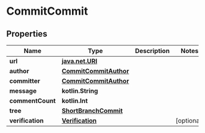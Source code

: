 
# CommitCommit

## Properties
Name | Type | Description | Notes
------------ | ------------- | ------------- | -------------
**url** | [**java.net.URI**](java.net.URI.md) |  | 
**author** | [**CommitCommitAuthor**](CommitCommitAuthor.md) |  | 
**committer** | [**CommitCommitAuthor**](CommitCommitAuthor.md) |  | 
**message** | **kotlin.String** |  | 
**commentCount** | **kotlin.Int** |  | 
**tree** | [**ShortBranchCommit**](ShortBranchCommit.md) |  | 
**verification** | [**Verification**](Verification.md) |  |  [optional]



